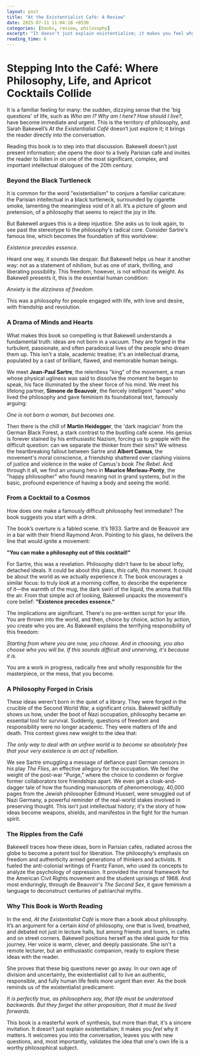 ```yaml
---
layout: post
title: "At the Existentialist Café: A Review"
date: 2025-07-11 11:04:18 +0530
categories: [books, review, philosophy]
excerpt: "It doesn’t just explain existentialism; it makes you feel why it matters."
reading_time: 6
---
```


# **Stepping Into the Café: Where Philosophy, Life, and Apricot Cocktails Collide**

It is a familiar feeling for many: the sudden, dizzying sense that the 'big questions' of life, such as *Who am I? Why am I here? How should I live?*, have become immediate and urgent. This is the territory of philosophy, and Sarah Bakewell’s *At the Existentialist Café* doesn’t just explore it; it brings the reader directly into the conversation.

Reading this book is to step into that discussion. Bakewell doesn’t just present information; she opens the door to a lively Parisian café and invites the reader to listen in on one of the most significant, complex, and important intellectual dialogues of the 20th century.

### **Beyond the Black Turtleneck**

It is common for the word "existentialism" to conjure a familiar caricature: the Parisian intellectual in a black turtleneck, surrounded by cigarette smoke, lamenting the meaningless void of it all. It’s a picture of gloom and pretension, of a philosophy that seems to reject the joy in life.

But Bakewell argues this is a deep injustice. She asks us to look again, to see past the stereotype to the philosophy's radical core. Consider Sartre's famous line, which becomes the foundation of this worldview:

*Existence precedes essence.*

Heard one way, it sounds like despair. But Bakewell helps us hear it another way: not as a statement of nihilism, but as one of stark, thrilling, and liberating possibility. This freedom, however, is not without its weight. As Bakewell presents it, this is the essential human condition:

*Anxiety is the dizziness of freedom.*

This was a philosophy for people engaged with life, with love and desire, with friendship and revolution.

### **A Drama of Minds and Hearts**

What makes this book so compelling is that Bakewell understands a fundamental truth: ideas are not born in a vacuum. They are forged in the turbulent, passionate, and often paradoxical lives of the people who dream them up. This isn't a stale, academic treatise; it's an intellectual drama, populated by a cast of brilliant, flawed, and memorable human beings.

We meet **Jean-Paul Sartre**, the relentless "king" of the movement, a man whose physical ugliness was said to dissolve the moment he began to speak, his face illuminated by the sheer force of his mind. We meet his lifelong partner, **Simone de Beauvoir**, the fiercely intelligent "queen" who lived the philosophy and gave feminism its foundational text, famously arguing:

*One is not born a woman, but becomes one.*

Then there is the chill of **Martin Heidegger**, the 'dark magician' from the German Black Forest, a stark contrast to the bustling café scene. His genius is forever stained by his enthusiastic Nazism, forcing us to grapple with the difficult question: can we separate the thinker from their sins? We witness the heartbreaking fallout between Sartre and **Albert Camus**, the movement's moral conscience, a friendship shattered over clashing visions of justice and violence in the wake of Camus's book *The Rebel*. And through it all, we find an unsung hero in **Maurice Merleau-Ponty**, the "happy philosopher" who found meaning not in grand systems, but in the basic, profound experience of having a body and seeing the world.

### **From a Cocktail to a Cosmos**

How does one make a famously difficult philosophy feel immediate? The book suggests you start with a drink.

The book’s overture is a fabled scene. It’s 1933\. Sartre and de Beauvoir are in a bar with their friend Raymond Aron. Pointing to his glass, he delivers the line that would ignite a movement:

**"You can make a philosophy out of this cocktail\!"**

For Sartre, this was a revelation. Philosophy didn’t have to be about lofty, detached ideals. It could be about *this* glass, *this* café, *this* moment. It could be about the world as we actually experience it. The book encourages a similar focus: to truly *look* at a morning coffee, to describe the experience of it—the warmth of the mug, the dark swirl of the liquid, the aroma that fills the air. From that simple act of looking, Bakewell unpacks the movement's core belief: **"Existence precedes essence."**

The implications are significant. There's no pre-written script for your life. You are thrown into the world, and then, choice by choice, action by action, you create who you are. As Bakewell explains the terrifying responsibility of this freedom:

*Starting from where you are now, you choose. And in choosing, you also choose who you will be. If this sounds difficult and unnerving, it's because it is.*

You are a work in progress, radically free and wholly responsible for the masterpiece, or the mess, that you become.

### **A Philosophy Forged in Crisis**

These ideas weren't born in the quiet of a library. They were forged in the crucible of the Second World War, a significant crisis. Bakewell skillfully shows us how, under the boot of Nazi occupation, philosophy became an essential tool for survival. Suddenly, questions of freedom and responsibility were no longer academic. They were matters of life and death. This context gives new weight to the idea that:

*The only way to deal with an unfree world is to become so absolutely free that your very existence is an act of rebellion.*

We see Sartre smuggling a message of defiance past German censors in his play *The Flies*, an effective allegory for the occupation. We feel the weight of the post-war "Purge," where the choice to condemn or forgive former collaborators tore friendships apart. We even get a cloak-and-dagger tale of how the founding manuscripts of phenomenology, 40,000 pages from the Jewish philosopher Edmund Husserl, were smuggled out of Nazi Germany, a powerful reminder of the real-world stakes involved in preserving thought. This isn't just intellectual history; it's the story of how ideas become weapons, shields, and manifestos in the fight for the human spirit.

### **The Ripples from the Café**

Bakewell traces how these ideas, born in Parisian cafés, radiated across the globe to become a potent tool for liberation. The philosophy’s emphasis on freedom and authenticity armed generations of thinkers and activists. It fueled the anti-colonial writings of Frantz Fanon, who used its concepts to analyze the psychology of oppression. It provided the moral framework for the American Civil Rights movement and the student uprisings of 1968\. And most enduringly, through de Beauvoir's *The Second Sex*, it gave feminism a language to deconstruct centuries of patriarchal myths.

### **Why This Book is Worth Reading**

In the end, *At the Existentialist Café* is more than a book about philosophy. It’s an argument for a certain *kind* of philosophy, one that is lived, breathed, and debated not just in lecture halls, but among friends and lovers, in cafés and on street corners. Bakewell positions herself as the ideal guide for this journey. Her voice is warm, clever, and deeply passionate. She isn't a remote lecturer, but an enthusiastic companion, ready to explore these ideas with the reader.

She proves that these big questions never go away. In our own age of division and uncertainty, the existentialist call to live an authentic, responsible, and fully human life feels more urgent than ever. As the book reminds us of the existentialist predicament:

*It is perfectly true, as philosophers say, that life must be understood backwards. But they forget the other proposition, that it must be lived forwards.*

This book is a masterful work of synthesis, but more than that, it's a sincere invitation. It doesn’t just explain existentialism; it makes you *feel* why it matters. It welcomes you into the conversation, leaves you with new questions, and, most importantly, validates the idea that one's own life is a worthy philosophical subject.